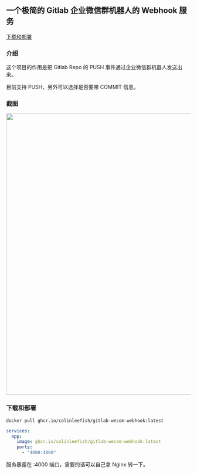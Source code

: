 ## 一个极简的 Gitlab 企业微信群机器人的 Webhook 服务

<a href="#下载和部署">下载和部署</a>

### 介绍

这个项目的作用是把 Gitlab Repo 的 PUSH 事件通过企业微信群机器人发送出来。

目前支持 PUSH，另外可以选择是否要带 COMMIT 信息。

### 截图

<img src="https://github.com/user-attachments/assets/d804b017-63c8-468b-9497-2c9fb8d788a0" style="width: 768px" />

### 下载和部署

```shell
docker pull ghcr.io/colinleefish/gitlab-wecom-webhook:latest
```

```docker-compose.yml
services:
  app:
    image: ghcr.io/colinleefish/gitlab-wecom-webhook:latest
    ports:
      - "4000:4000"
```

服务暴露在 :4000 端口，需要的话可以自己拿 Nginx 转一下。


